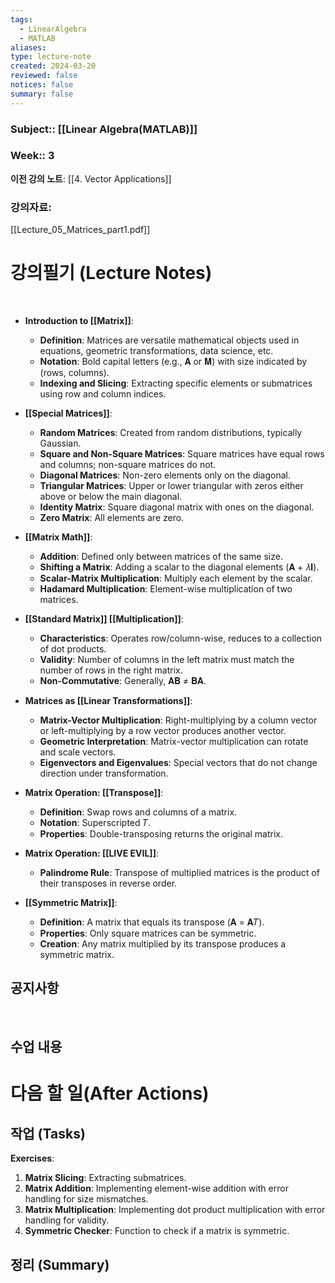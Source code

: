 ```yaml
---
tags:
  - LinearAlgebra
  - MATLAB
aliases: 
type: lecture-note
created: 2024-03-20
reviewed: false
notices: false
summary: false
---
```

### **Subject**:: [[Linear Algebra(MATLAB)]]
### **Week**:: 3

**이전 강의 노트**: [[4. Vector Applications]]

### 강의자료: 
[[Lecture_05_Matrices_part1.pdf]]

# 강의필기 (Lecture Notes)
<br>

- **Introduction to [[Matrix]]**:
    
    - **Definition**: Matrices are versatile mathematical objects used in equations, geometric transformations, data science, etc.
    - **Notation**: Bold capital letters (e.g., 𝐀 or 𝐌) with size indicated by (rows, columns).
    - **Indexing and Slicing**: Extracting specific elements or submatrices using row and column indices.
- **[[Special Matrices]]**:
    
    - **Random Matrices**: Created from random distributions, typically Gaussian.
    - **Square and Non-Square Matrices**: Square matrices have equal rows and columns; non-square matrices do not.
    - **Diagonal Matrices**: Non-zero elements only on the diagonal.
    - **Triangular Matrices**: Upper or lower triangular with zeros either above or below the main diagonal.
    - **Identity Matrix**: Square diagonal matrix with ones on the diagonal.
    - **Zero Matrix**: All elements are zero.
- **[[Matrix Math]]**:
    
    - **Addition**: Defined only between matrices of the same size.
    - **Shifting a Matrix**: Adding a scalar to the diagonal elements (𝐀 + 𝜆𝐈).
    - **Scalar-Matrix Multiplication**: Multiply each element by the scalar.
    - **Hadamard Multiplication**: Element-wise multiplication of two matrices.
- **[[Standard Matrix]] [[Multiplication]]**:
    
    - **Characteristics**: Operates row/column-wise, reduces to a collection of dot products.
    - **Validity**: Number of columns in the left matrix must match the number of rows in the right matrix.
    - **Non-Commutative**: Generally, 𝐀𝐁 ≠ 𝐁𝐀.
- **Matrices as [[Linear Transformations]]**:
    
    - **Matrix-Vector Multiplication**: Right-multiplying by a column vector or left-multiplying by a row vector produces another vector.
    - **Geometric Interpretation**: Matrix-vector multiplication can rotate and scale vectors.
    - **Eigenvectors and Eigenvalues**: Special vectors that do not change direction under transformation.
- **Matrix Operation: [[Transpose]]**:
    
    - **Definition**: Swap rows and columns of a matrix.
    - **Notation**: Superscripted 𝑇.
    - **Properties**: Double-transposing returns the original matrix.
- **Matrix Operation: [[LIVE EVIL]]**:
    
    - **Palindrome Rule**: Transpose of multiplied matrices is the product of their transposes in reverse order.
- **[[Symmetric Matrix]]**:
    
    - **Definition**: A matrix that equals its transpose (𝐀 = 𝐀𝑇).
    - **Properties**: Only square matrices can be symmetric.
    - **Creation**: Any matrix multiplied by its transpose produces a symmetric matrix.
## 공지사항
<br>



## 수업 내용


# 다음 할 일(After Actions)
## 작업 (Tasks)

**Exercises**:

1. **Matrix Slicing**: Extracting submatrices.
2. **Matrix Addition**: Implementing element-wise addition with error handling for size mismatches.
3. **Matrix Multiplication**: Implementing dot product multiplication with error handling for validity.
4. **Symmetric Checker**: Function to check if a matrix is symmetric.

## 정리 (Summary)



